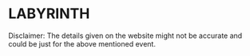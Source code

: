 # LABYRINTH

Disclaimer: The details given on the website might not be accurate and could be just for the above mentioned event.

